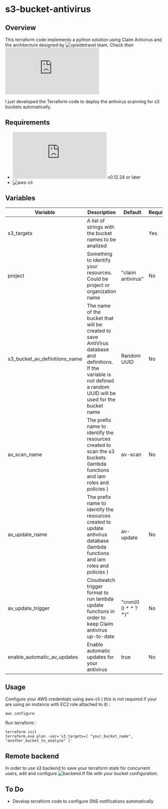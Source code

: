 # s3-bucket-antivirus
## Overview
This terraform code implements a python solution using Claim Antivirus and the architecture designed by ![upsidetravel team](https://github.com/upsidetravel). Check their ![documentation](https://github.com/upsidetravel/bucket-antivirus-function/blob/master/README.md)

I just developed the Terraform code to deploy the antivirus scanning for s3 buckets automatically.

## Requirements
- ![terraform](https://www.terraform.io/downloads.html) v0.12.24 or later
- ![aws-cli](https://aws.amazon.com/cli/)

## Variables
| Variable | Description | Default | Required |
| --- | --- | --- | --- |
| s3_targets | A list of strings with the bucket names to be analized |  | Yes |
| project | Something to identify your resources. Could be project or organization name | "claim antivirus" | No |
| s3_bucket_av_definitions_name | The name of the bucket that will be created to save AntiVirus database and definitions. If the variable is not defined a random UUID will be used for the bucket name | Random UUID | No |
| av_scan_name | The prefix name to identify the resources created to scan the s3 buckets (lambda functions and iam roles and policies ) | av-scan | No |
| av_update_name | The prefix name to identify the resources created to update antivirus database (lambda functions and iam roles and policies ) | av-update | No |
| av_update_trigger | Cloudwatch trigger format to run lambda update functions in order to keep Claim antivirus up-to-date | "cron(0 0 * * ? *)" | No |
| enable_automatic_av_updates | Enable automatic updates for your antivirus | true | No |

## Usage
Configure your AWS credentials using aws-cli ( this is not required if your are using an instance with EC2 role attached to it) :

```
aws configure
```

Run terraform :
```
terraform init
terraform.exe plan -var='s3_targets=[ "your_bucket_name", "another_bucket_to_analyze" ]' 
```
## Remote backend
In order to use s3 backend to save your terraform state for concurrent users, edit and configure ![backend.tf](/backend.tf) file with your bucket configuration.

## To Do

- Develop terraform code to configure SNS notifications automatically

